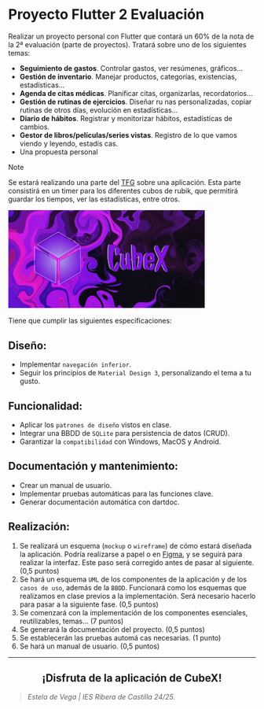 # Proyecto Flutter 2 Evaluación
Realizar un proyecto personal con Flutter que contará un 60% de la nota de la 2ª evaluación (parte de proyectos). Tratará sobre uno de los siguientes temas: 
- **Seguimiento de gastos**. Controlar gastos, ver resúmenes, gráficos… 
- **Gestión de inventario**. Manejar productos, categorías, existencias, estadísticas… 
- **Agenda de citas médicas**. Planificar citas, organizarlas, recordatorios… 
- **Gestión de rutinas de ejercicios**. Diseñar ru nas personalizadas, copiar rutinas de otros días, evolución en estadísticas… 
- **Diario de hábitos**. Registrar y monitorizar hábitos, estadísticas de cambios. 
- **Gestor de libros/películas/series vistas**. Registro de lo que vamos viendo y leyendo, estadís cas. 
- Una propuesta personal
> [!NOTE]
> Se estará realizando una parte del <a href="https://github.com/estelaV9/TFG_CubeX">TFG</a> sobre una aplicación. Esta parte consistirá en un timer para los diferentes cubos de rubik, que permitirá guardar los tiempos, ver las estadísticas, entre otros.
> 
> <a href="https://github.com/estelaV9/TFG_CubeX" target="_blank">
>  <img src="https://github.com/estelaV9/estelaV9/blob/main/Image/bannerCubeX.png" width="400" alt="CubeX_TFG">
> </a>

Tiene que cumplir las siguientes especificaciones: 
## **Diseño**: 
- Implementar `navegación inferior`. 
- Seguir los principios de `Material Design 3`, personalizando el tema a tu gusto. 

## **Funcionalidad**: 
- Aplicar los `patrones de diseño` vistos en clase. 
- Integrar una BBDD de `SQLite` para persistencia de datos (CRUD). 
- Garantizar la `compatibilidad` con Windows, MacOS y Android.
     
## **Documentación y mantenimiento**: 
- Crear un manual de usuario. 
- Implementar pruebas automáticas para las funciones clave. 
- Generar documentación automática con dartdoc.
  
## **Realización**: 
1. Se realizará un esquema (`mockup` o `wireframe`) de cómo estará diseñada la aplicación. Podría realizarse a papel o en <a href="https://www.figma.com/design/FqrbqnUxLkEuVjaoCnzOCp/Untitled?node-id=0-1&t=6gwGbd6FCTDcpsHn-1">Figma</a>, y se seguirá para realizar la 
interfaz. Este paso será corregido antes de pasar al siguiente. (0,5 puntos) 
2. Se hará un esquema `UML` de los componentes de la aplicación y de los `casos de uso`, además de la `BBDD`. Funcionará como los esquemas que realizamos en clase previos a la implementación. Será necesario hacerlo para pasar a la siguiente fase. (0,5 puntos) 
3. Se comenzará con la implementación de los componentes esenciales, reutilizables, temas… (7 puntos) 
4. Se generará la documentación del proyecto. (0,5 puntos) 
5. Se establecerán las pruebas automá cas necesarias. (1 punto) 
6. Se hará un manual de usuario. (0,5 puntos)

---
<div align="center">
  <h2>¡Disfruta de la aplicación de CubeX!</h2>
</div>

>_Estela de Vega | IES Ribera de Castilla 24/25._
